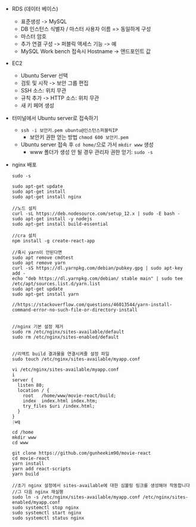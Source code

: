 * RDS (데이터 베이스)

  * 표준생성 -> MySQL
  * DB 인스턴스 식별자 / 마스터 사용자 이름 => 동일하게 구성
  * 마스터 암호
  * 추가 연결 구성 -> 퍼블릭 액세스 기능 -> 예
  * MySQL Work bench 접속시 Hostname -> 앤드포인트 값

* EC2

  * Ubuntu Server 선택
  * 검토 및 시작 -> 보안 그룹 편집
  * SSH 소스: 위치 무관
  * 규칙 추가 -> HTTP 소스: 위치 무관
  * 새 키 페어 생성

* 터미널에서 Ubuntu server로 접속하기

  * `ssh -i 보안키.pem ubuntu@인스턴스퍼블릭IP `
    * 보안키 권한 얻는 방법 `chmod 600 보안키.pem`
  * Ubuntu server 접속 후 `cd home/`으로 가서 `mkdir www` 생성
    * www 폴더가 생성 안 될 경우 관리자 권한 얻기: `sudo -s`

* nginx 배포

  ```shell
  sudo -s
  
  sudo apt-get update
  sudo apt-get install
  sudo apt-get install nginx
  
  //노드 설치
  curl -sL https://deb.nodesource.com/setup_12.x | sudo -E bash -
  sudo apt-get install -y nodejs
  sudo apt-get install build-essential
  
  //cra 설치
  npm install -g create-react-app
  
  //혹시 yarn이 안된다면
  sudo apt remove cmdtest
  sudo apt remove yarn
  curl -sS https://dl.yarnpkg.com/debian/pubkey.gpg | sudo apt-key add -
  echo "deb https://dl.yarnpkg.com/debian/ stable main" | sudo tee /etc/apt/sources.list.d/yarn.list
  sudo apt-get update  
  sudo apt-get install yarn
  
  //https://stackoverflow.com/questions/46013544/yarn-install-command-error-no-such-file-or-directory-install
  
  
  //nginx 기본 설정 제거
  sudo rm /etc/nginx/sites-available/default
  sudo rm /etc/nginx/sites-enabled/default
  
  
  //리액트 build 결과물을 연결시켜줄 설정 파일
  sudo touch /etc/nginx/sites-available/myapp.conf
  
  vi /etc/nginx/sites-available/myapp.conf
  i
  server {
    listen 80;
    location / {
      root   /home/www/movie-react/build;
      index  index.html index.htm;
      try_files $uri /index.html;
    }
  }
  :wq
  
  cd /home
  mkdir www
  cd www
  
  git clone https://github.com/gunheekim90/movie-react
  cd movie-react
  yarn install
  yarn add react-scripts
  yarn build
  
  //초기 nginx 설정에서 sites-available에 대한 심볼링 링크를 생성해야 작동합니다
  //그 다음 nginx 재실행
  sudo ln -s /etc/nginx/sites-available/myapp.conf /etc/nginx/sites-enabled/myapp.conf
  sudo systemctl stop nginx
  sudo systemctl start nginx
  sudo systemctl status nginx
  ```

  

